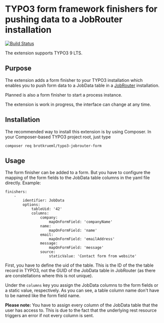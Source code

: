 # TYPO3 form framework finishers for pushing data to a JobRouter installation

[![Build Status](https://travis-ci.org/brotkrueml/typo3-jobrouter-form.svg?branch=master)](https://travis-ci.org/brotkrueml/typo3-jobrouter-form)

The extension supports TYPO3 9 LTS.

## Purpose

The extension adds a form finisher to your TYPO3 installation which
enables you to push form data to a JobData table in a [JobRouter](https://www.jobrouter.com)
installation.

Planned is also a form finisher to start a process instance.

The extension is work in progress, the interface can change at any time.


## Installation

The recommended way to install this extension is by using Composer. In your Composer-based TYPO3 project root, just type

    composer req brotkrueml/typo3-jobrouter-form


## Usage

The form finisher can be added to a form. But you have to configure the
mapping of the form fields to the JobData table columns in the yaml file
directly. Example:

    finishers:
        -
            identifier: JobData
            options:
                tableUid: '42'
                columns:
                    company:
                        mapOnFormField: 'companyName'
                    name:
                        mapOnFormField: 'name'
                    email:
                        mapOnFormField: 'emailAddress'
                    message:
                        mapOnFormField: 'message'
                    source:
                        staticValue: 'Contact form from website'

First, you have to define the uid of the table. This is the ID of the
the table record in TYPO3, not the GUID of the JobData table in JobRouter
(as there are constellations where this is not unique). 
 
Under the `columns` key you assign the JobData columns to the form fields
or a static value, respectively. As you can see, a table column name don't
have to be named like the form field name.

**Please note:** You have to assign every column of the JobData table that
the user has access to. This is due to the fact that the underlying rest
resource triggers an error if not every column is sent.
